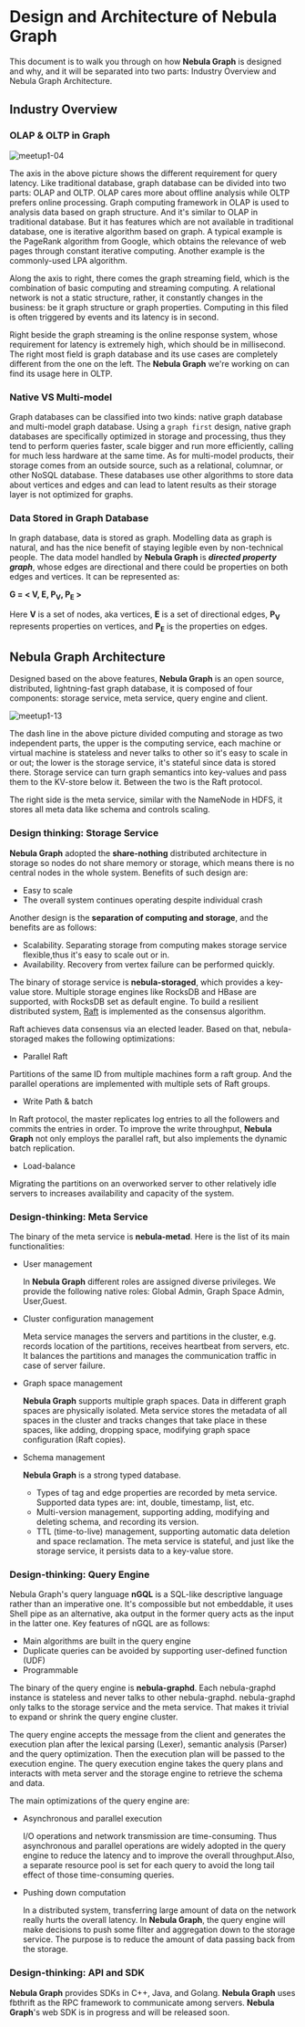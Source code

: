 # Design and Architecture of Nebula Graph

This document is to walk you through on how **Nebula Graph** is designed and why, and it will be separated into two parts: Industry Overview and Nebula Graph Architecture.

## Industry Overview

### OLAP & OLTP in Graph 

![meetup1-04](https://user-images.githubusercontent.com/42762957/64223265-dc573680-cf05-11e9-98bc-93de4fd32463.jpg)

The axis in the above picture shows the different requirement for query latency. Like traditional database, graph database can be divided into two parts: OLAP and OLTP. OLAP cares more about offline analysis while OLTP prefers online processing. Graph computing framework in OLAP is used to analysis data based on graph structure. And it's similar to OLAP in traditional database. But it has features which are not available in traditional database, one is iterative algorithm based on graph. A typical example is the PageRank algorithm from Google, which obtains the relevance of web pages through constant iterative computing. Another example is the commonly-used LPA algorithm.

Along the axis to right, there comes the graph streaming field, which is the combination of basic computing and streaming computing. A relational network is not a static structure, rather, it constantly changes in the business: be it graph structure or graph properties. Computing in this filed 
is often triggered by events and its latency is in second.

Right beside the graph streaming is the online response system, whose requirement for latency is extremely high, which should be in millisecond. 
The right most field is graph database and its use cases are completely different from the one on the left. The **Nebula Graph** we're working on can find its usage here in OLTP.

### Native VS Multi-model

Graph databases can be classified into two kinds: native graph database and multi-model graph database. Using a `graph first` design, native graph databases are specifically optimized in storage and processing, thus they tend to perform queries faster, scale bigger and run more efficiently, calling for much less hardware at the same time. As for multi-model products, their storage comes from an outside source, such as a relational, columnar, or other NoSQL database. These databases use other algorithms to store data about vertices and edges and can lead to latent results as their storage layer is not optimized for graphs.

### Data Stored in Graph Database

In graph database, data is stored as graph. Modelling data as graph is natural, and has the nice benefit of staying legible even by non-technical people. The data model handled by **Nebula Graph** is **_directed property graph_**, whose edges are directional and there could be properties on both edges and vertices. It can be represented as:

**G = < V, E, P<sub>V</sub>, P<sub>E</sub> >**

Here **V** is a set of nodes, aka vertices, **E** is a set of directional edges, **P<sub>V</sub>** represents properties on vertices, and **P<sub>E</sub>** is the properties on edges.

## Nebula Graph Architecture

Designed based on the above features, **Nebula Graph** is an open source, distributed, lightning-fast graph database, it is composed of four components: storage service, meta service, query engine and client. 

![meetup1-13](https://user-images.githubusercontent.com/42762957/64231577-9c527c80-cf22-11e9-9044-9a739a22c42a.jpg)

The dash line in the above picture divided computing and storage as two independent parts, the upper is the computing service, each machine or virtual machine is stateless and never talks to other so it's easy to scale in or out; the lower is the storage service, it's stateful since data is stored there. Storage service can turn graph semantics into key-values and pass them to the KV-store below it. Between the two is the Raft protocol.

The right side is the meta service, similar with the NameNode in HDFS, it stores all meta data like schema and controls scaling. 

### Design thinking: Storage Service

**Nebula Graph** adopted the **share-nothing** distributed architecture in storage so nodes do not share memory or storage, which means there is no central nodes in the whole system. Benefits of such design are: 

- Easy to scale
- The overall system continues operating despite individual crash

Another design is the **separation of computing and storage**, and the benefits are as follows:

- Scalability. Separating storage from computing makes storage service flexible,thus it's easy to scale out or in.
- Availability. Recovery from vertex failure can be performed quickly. 

The binary of storage service is **nebula-storaged**, which provides a key-value store. Multiple storage engines like RocksDB and HBase are supported, with RocksDB set as default engine. To build a resilient distributed system, [Raft](https://raft.github.io/) is implemented as the consensus algorithm. 

Raft achieves data consensus via an elected leader. Based on that, nebula-storaged makes the following optimizations:

- Parallel Raft

Partitions of the same ID from multiple machines form a raft group. And the parallel operations are implemented with multiple sets of Raft groups.

- Write Path & batch

In Raft protocol, the master replicates log entries to all the followers and commits the entries in order. To improve the write throughput, **Nebula Graph** not only employs the parallel raft, but also implements the dynamic batch replication.

- Load-balance

Migrating the partitions on an overworked server to other relatively idle servers to increases availability and capacity of the system.

### Design-thinking: Meta Service

The binary of the meta service is **nebula-metad**. Here is the list of its main functionalities:

-  User management

   In **Nebula Graph** different roles are assigned diverse privileges. We provide the following native roles: Global Admin, Graph Space Admin, User,Guest.
- Cluster configuration management

   Meta service manages the servers and partitions in the cluster, e.g. records location of the partitions, receives heartbeat from servers, etc. It balances the partitions and manages the communication traffic in case of server failure.
- Graph space management

   **Nebula Graph** supports multiple graph spaces. Data in different graph spaces are physically isolated. Meta service stores the metadata of all spaces in the cluster and tracks changes that take place in these spaces, like adding, dropping space, modifying graph space configuration (Raft copies).
-   Schema management

    **Nebula Graph** is a strong typed database.

    - Types of tag and edge properties are recorded by meta service. Supported data types are: int, double, timestamp, list, etc.
    - Multi-version management, supporting adding, modifying and deleting schema, and recording its version.
    - TTL (time-to-live) management, supporting automatic data deletion and space reclamation.
The meta service is stateful, and just like the storage service, it persists data to a key-value store.


### Design-thinking: Query Engine

Nebula Graph's query language **nGQL** is a SQL-like descriptive language rather than an imperative one. It's compossible but not embeddable, it uses Shell pipe as an alternative, aka output in the former query acts as the input in the latter one. Key features of nGQL are as follows:

- Main algorithms are built in the query engine
- Duplicate queries can be avoided by supporting user-defined function (UDF)
- Programmable

The binary of the query engine is **nebula-graphd**. Each nebula-graphd instance is stateless and never talks to other nebula-graphd. nebula-graphd only talks to the storage service and the meta service. That makes it trivial to expand or shrink the query engine cluster.

 The query engine accepts the message from the client and generates the execution plan after the lexical parsing (Lexer), semantic analysis (Parser) and the query optimization. Then the execution plan will be passed to the execution engine. The query execution engine takes the query plans and interacts with meta server and the storage engine to retrieve the schema and data.

 The main optimizations of the query engine are:

 - Asynchronous and parallel execution

    I/O operations and network transmission are time-consuming. Thus asynchronous and parallel operations are widely adopted in the query engine to reduce the latency and to improve the overall throughput.Also, a separate resource pool is set for each query to avoid the long tail effect of those time-consuming queries.

 - Pushing down computation

    In a distributed system, transferring large amount of data on the network really hurts the overall latency. In **Nebula Graph**, the query engine will make decisions to push some filter and aggregation down to the storage service. The purpose is to reduce the amount of data passing back from the storage.

### Design-thinking: API and SDK

**Nebula Graph** provides SDKs in C++, Java, and Golang. **Nebula Graph** uses fbthrift as the RPC framework to communicate among servers. **Nebula Graph**'s web SDK is in progress and will be released soon.




